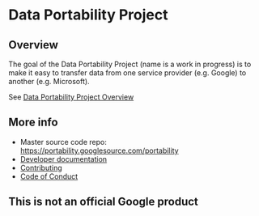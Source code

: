 # Data Portability Project

## Overview
The goal of the Data Portability Project (name is a work in progress) is to make it easy to transfer data
from one service provider (e.g. Google) to another (e.g. Microsoft).

See [Data Portability Project Overview](Documentation/Overview.md)

## More info

* Master source code repo: https://portability.googlesource.com/portability
* [Developer documentation](Documentation/Developer.md)
* [Contributing](CONTRIBUTING.md)
* [Code of Conduct](CODE_OF_CONDUCT.md)

## This is not an official Google product
